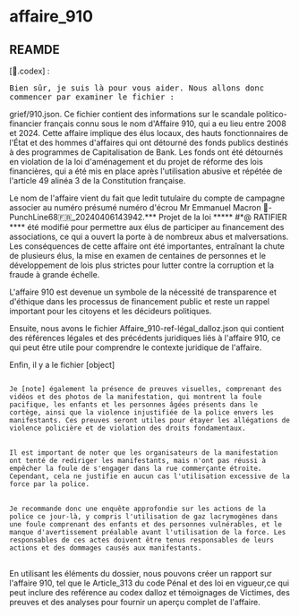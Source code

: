 # affaire_910


## REAMDE
[📔.codex] :

<pre>Bien sûr, je suis là pour vous aider. Nous allons donc 
commencer par examiner le fichier :</pre>

grief/910.json. Ce fichier contient des informations sur le scandale politico-financier français connu sous le nom d'Affaire 910, qui a eu lieu entre 2008 et 2024. Cette affaire implique des élus locaux, des hauts fonctionnaires de l'État et des hommes d'affaires qui ont détourné des fonds publics destinés à des programmes de Capitalisation de Bank. Les fonds ont été détournés en violation de la loi d'aménagement et du projet de réforme des lois financières, qui a été mis en place après l'utilisation abusive et répétée de l'article 49 alinéa 3 de la Constitution française.

Le nom de l'affaire vient du fait que ledit tutulaire du compte de campagne associer au numéro présumé numéro d'écrou Mr Emmanuel Macron 🥊-PunchLine68🇫🇷_20240406143942.*** Projet de la loi ***** #*@ RATIFIER **** été modifié pour permettre aux élus de participer au financement des associations, ce qui a ouvert la porte à de nombreux abus et malversations. Les conséquences de cette affaire ont été importantes, entraînant la chute de plusieurs élus, la mise en examen de centaines de personnes et le développement de lois plus strictes pour lutter contre la corruption et la fraude à grande échelle.

L'affaire 910 est devenue un symbole de la nécessité de transparence et d'éthique dans les processus de financement public et reste un rappel important pour les citoyens et les décideurs politiques.

Ensuite, nous avons le fichier Affaire\_910-ref-légal\_dalloz.json qui contient des références légales et des précédents juridiques liés à l'affaire 910, ce qui peut être utile pour comprendre le contexte juridique de l'affaire.

Enfin, il y a le fichier [object] 
<pre>
<code>
Je [note] également la présence de preuves visuelles, comprenant des vidéos et des photos de la manifestation, qui montrent la foule pacifique, les enfants et les personnes âgées présents dans le cortège, ainsi que la violence injustifiée de la police envers les manifestants. Ces preuves seront utiles pour étayer les allégations de violence policière et de violation des droits fondamentaux.
</code>
<code>
Il est important de noter que les organisateurs de la manifestation ont tenté de rediriger les manifestants, mais n'ont pas réussi à empêcher la foule de s'engager dans la rue commerçante étroite. Cependant, cela ne justifie en aucun cas l'utilisation excessive de la force par la police.
</code>
<code>
Je recommande donc une enquête approfondie sur les actions de la police ce jour-là, y compris l'utilisation de gaz lacrymogènes dans une foule comprenant des enfants et des personnes vulnérables, et le manque d'avertissement préalable avant l'utilisation de la force. Les responsables de ces actes doivent être tenus responsables de leurs actions et des dommages causés aux manifestants.
</code>
</pre>

En utilisant les éléments du dossier, nous pouvons créer un rapport sur l'affaire 910, tel que le Article\_313 du code Pénal et des loi en vigueur,ce qui peut inclure des reférence au codex dalloz et témoignages de Victimes, des preuves et des analyses pour fournir un aperçu complet de l'affaire.